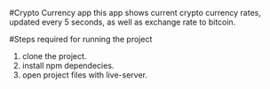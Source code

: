 #Crypto Currency app
this app shows current crypto currency rates, updated every 5 seconds, as well as exchange rate to bitcoin.

#Steps required for running the project

1. clone the project.
2. install npm dependecies.
3. open project files with live-server.
